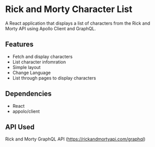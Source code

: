 # Rick and Morty Character List

A React application that displays a list of characters from the Rick and Morty API using Apollo Client and GraphQL.

## Features

- Fetch and display characters
- List character infomration
- Simple layout
- Change Language
- List through pages to display characters

## Dependencies

- React
- appolo/client

## API Used

Rick and Morty GraphQL API (https://rickandmortyapi.com/graphql)
